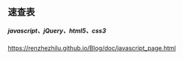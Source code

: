 ## 速查表
##### javascript、jQuery、html5、css3
  https://renzhezhilu.github.io/Blog/doc/javascript_page.html
